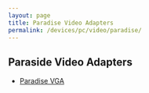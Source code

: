 ```yaml
---
layout: page
title: Paradise Video Adapters
permalink: /devices/pc/video/paradise/
---
```


Paraside Video Adapters
---

* [Paradise VGA](vga/)
